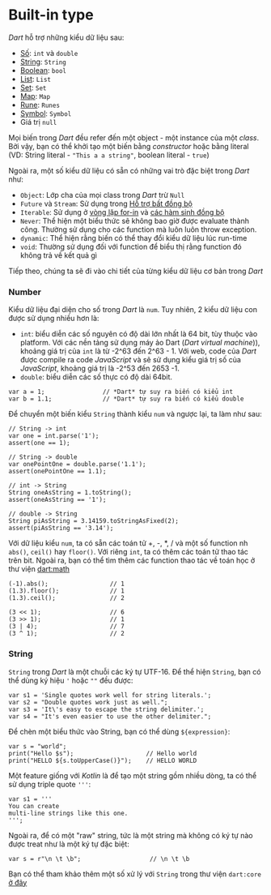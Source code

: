 # Built-in type

*Dart* hỗ trợ những kiểu dữ liệu sau:
* [Số](): `int` và `double`
* [String](): `String`
* [Boolean](): `bool`
* [List](): `List`
* [Set](): `Set`
* [Map](): `Map`
* [Rune](): `Runes`
* [Symbol](): `Symbol`
* Giá trị `null`

Mọi biến trong *Dart* đều refer đến một object - một instance của một *class*. Bởi vậy, bạn có thể khởi tạo một biến bằng *constructor* hoặc bằng literal (VD: String literal - `"This a a string"`, boolean literal - `true`)

Ngoài ra, một số  kiểu dữ liệu có sẵn có những vai trò đặc biệt trong *Dart* như:
* `Object`: Lớp cha của mọi class trong *Dart* trừ `Null`
* `Future` và `Stream`: Sử dụng trong [Hỗ trợ bất đồng bộ]()
* `Iterable`: Sử dụng ở [vòng lặp for-in]() và [các hàm sinh đồng bộ]()
* `Never`: Thể hiện một biểu thức sẽ không bao giờ được evaluate thành công. Thường sử dụng cho các function mà luôn luôn throw exception.
* `dynamic`: Thể hiện rằng biến có thể thay đổi kiểu dữ liệu lúc run-time
* `void`: Thường sử dụng đối với function để biểu thị rằng function đó không trả về kết quả gì

Tiếp theo, chúng ta sẽ đi vào chi tiết của từng kiểu dữ liệu cơ bản trong *Dart*

### Number

Kiểu dữ liệu đại diện cho số trong *Dart* là `num`. Tuy nhiên, 2 kiểu dữ liệu con được sử dụng nhiều hơn là:
* `int`: biểu diễn các số nguyên có độ dài lớn nhất là 64 bit, tùy thuộc vào platform. Với các nền tảng sử dụng máy ảo Dart (*Dart virtual machine*)), khoảng giá trị của `int` là từ -2^63 đến 2^63 - 1. Với web, code của *Dart* được compile ra code *JavaScript* và sẽ sử dụng kiểu giá trị số của *JavaScript*, khoảng giá trị là -2^53 đến 2653 -1.
* `double`: biểu diễn các số thực có độ dài 64bit.
```
var a = 1;                // *Dart* tự suy ra biến có kiểu int
var b = 1.1;              // *Dart* tự suy ra biến có kiểu double
```

Để chuyển một biến kiểu `String` thành kiểu `num` và ngược lại, ta làm như sau:
```
// String -> int
var one = int.parse('1');
assert(one == 1);

// String -> double
var onePointOne = double.parse('1.1');
assert(onePointOne == 1.1);

// int -> String
String oneAsString = 1.toString();
assert(oneAsString == '1');

// double -> String
String piAsString = 3.14159.toStringAsFixed(2);
assert(piAsString == '3.14');
```

Với dữ liệu kiểu `num`, ta có sẵn các toán tử +, -, *, / và một số function nh `abs()`, `ceil()` hay `floor()`. Với riêng `int`, ta có thêm các toán tử thao tác trên bit. Ngoài ra, bạn có thể tìm thêm các function thao tác về toán học ở thư viện [dart:math]()
```
(-1).abs();                 // 1
(1.3).floor();              // 1
(1.3).ceil();               // 2

(3 << 1);                   // 6
(3 >> 1);                   // 1
(3 | 4);                    // 7
(3 ^ 1);                    // 2
```

### String

`String` trong *Dart* là một chuỗi các ký tự UTF-16. Để thể hiện `String`, bạn có thể dùng ký hiệu `'` hoặc `""` đều được:
```
var s1 = 'Single quotes work well for string literals.';
var s2 = "Double quotes work just as well.";
var s3 = 'It\'s easy to escape the string delimiter.';
var s4 = "It's even easier to use the other delimiter.";
```

Để chèn một biểu thức vào String, bạn có thể dùng `${expression}`:
```
var s = "world";
print("Hello $s");                    // Hello world
print("HELLO ${s.toUpperCase()}");    // HELLO WORLD
```

Một feature giống với *Kotlin* là để tạo một string gồm nhiều dòng, ta có thể sử dụng triple quote `'''`:
```
var s1 = '''
You can create
multi-line strings like this one.
''';
```

Ngoài ra, để có một "raw" string, tức là một string mà không có ký tự nào được treat như là một ký tự đặc biệt:
```
var s = r"\n \t \b";                   // \n \t \b
```

Bạn có thể tham khảo thêm một số xử lý với `String` trong thư viện `dart:core` [ở đây](https://dart.dev/guides/libraries/library-tour#strings-and-regular-expressions)
